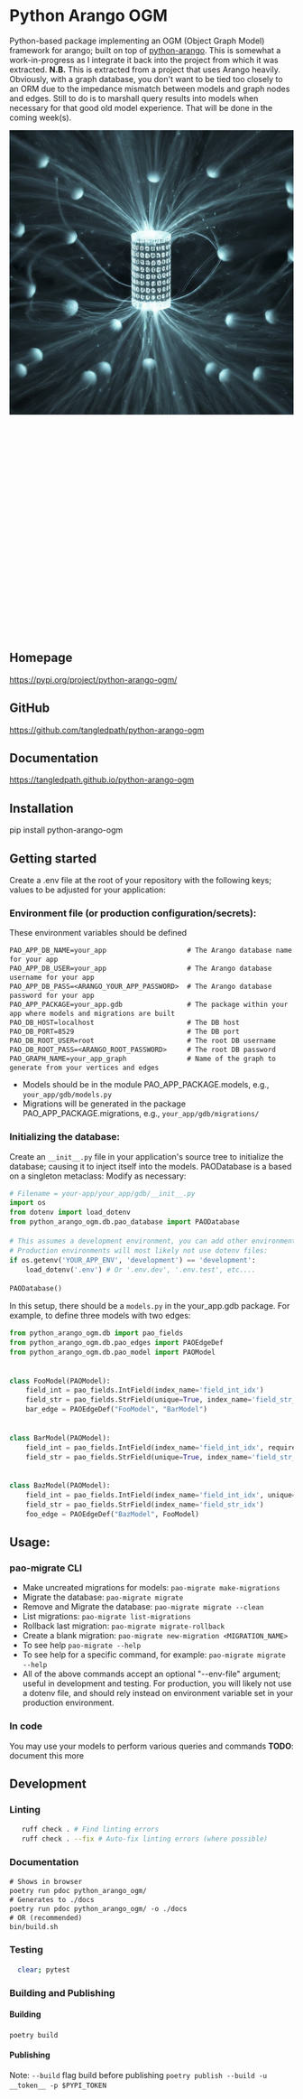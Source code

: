 # Python Arango OGM
Python-based package implementing an OGM (Object Graph Model) framework for arango; built on top of [python-arango]([url](https://github.com/arangodb/python-arango/)).  This is somewhat a work-in-progress as I integrate it back into the project from which it was extracted.
**N.B.** This is extracted from a project that uses Arango heavily.  Obviously, with a graph database, you don't want to be tied too closely to an ORM due to the impedance mismatch between models and graph nodes and edges.  Still to do is to marshall query results into models when necessary for that good old model experience.  That will be done in the coming week(s).

<p>
  <img src="https://raw.githubusercontent.com/tangledpath/python-arango-ogm/master/pao.png" align="left" width="512"/>
</p>
<p>&nbsp</p>
<p>&nbsp</p>
<p>&nbsp</p>
<p>&nbsp</p>
<p>&nbsp</p>
<p>&nbsp</p>
<p>&nbsp</p>
<p>&nbsp</p>
<p>&nbsp</p>
<p>&nbsp</p>
<p>&nbsp</p>
<p>&nbsp</p>
<p>&nbsp</p>

## Homepage
https://pypi.org/project/python-arango-ogm/

## GitHub
https://github.com/tangledpath/python-arango-ogm

## Documentation
https://tangledpath.github.io/python-arango-ogm

## Installation
pip install python-arango-ogm

## Getting started
Create a .env file at the root of your repository with the following keys; values to be adjusted for your application:

### Environment file (or production configuration/secrets):
These environment variables should be defined
```
PAO_APP_DB_NAME=your_app                    # The Arango database name for your app
PAO_APP_DB_USER=your_app                    # The Arango database username for your app
PAO_APP_DB_PASS=<ARANGO_YOUR_APP_PASSWORD>  # The Arango database password for your app
PAO_APP_PACKAGE=your_app.gdb                # The package within your app where models and migrations are built
PAO_DB_HOST=localhost                       # The DB host
PAO_DB_PORT=8529                            # The DB port
PAO_DB_ROOT_USER=root                       # The root DB username
PAO_DB_ROOT_PASS=<ARANGO_ROOT_PASSWORD>     # The root DB password
PAO_GRAPH_NAME=your_app_graph               # Name of the graph to generate from your vertices and edges
```

* Models should be in the module PAO_APP_PACKAGE.models, e.g., `your_app/gdb/models.py`
* Migrations will be generated in the package PAO_APP_PACKAGE.migrations, e.g., `your_app/gdb/migrations/`

### Initializing the database:
Create an `__init__.py` file in your application's source tree to initialize the database; causing it to inject itself into the models.  PAODatabase is a based on a singleton metaclass:
Modify as necessary:
```python
# Filename = your-app/your_app/gdb/__init__.py
import os
from dotenv import load_dotenv
from python_arango_ogm.db.pao_database import PAODatabase

# This assumes a development environment, you can add other environments; e.g., test.
# Production environments will most likely not use dotenv files:
if os.getenv('YOUR_APP_ENV', 'development') == 'development':
    load_dotenv('.env') # Or '.env.dev', '.env.test', etc....

PAODatabase()
```

In this setup, there should be a `models.py` in the your_app.gdb package.  For example, to define three models with two edges: 

```python
from python_arango_ogm.db import pao_fields
from python_arango_ogm.db.pao_edges import PAOEdgeDef
from python_arango_ogm.db.pao_model import PAOModel


class FooModel(PAOModel):
    field_int = pao_fields.IntField(index_name='field_int_idx')
    field_str = pao_fields.StrField(unique=True, index_name='field_str_idx')
    bar_edge = PAOEdgeDef("FooModel", "BarModel")


class BarModel(PAOModel):
    field_int = pao_fields.IntField(index_name='field_int_idx', required=True)
    field_str = pao_fields.StrField(unique=True, index_name='field_str_idx')


class BazModel(PAOModel):
    field_int = pao_fields.IntField(index_name='field_int_idx', unique=True, required=True)
    field_str = pao_fields.StrField(index_name='field_str_idx')
    foo_edge = PAOEdgeDef("BazModel", FooModel)
```

## Usage:
### pao-migrate CLI
* Make uncreated migrations for models: `pao-migrate make-migrations`
* Migrate the database: `pao-migrate migrate`
* Remove and Migrate the database: `pao-migrate migrate --clean`
* List migrations: `pao-migrate list-migrations`
* Rollback last migration: `pao-migrate migrate-rollback`
* Create a blank migration: `pao-migrate new-migration <MIGRATION_NAME>`
* To see help `pao-migrate --help`
* To see help for a specific command, for example: `pao-migrate migrate --help`
* All of the above commands accept an optional "--env-file" argument; useful in development and testing.  For production, you will likely not use a dotenv file, and should rely instead on environment variable set in your production environment.    

### In code
You may use your models to perform various queries and commands
**TODO**: document this more

## Development
### Linting
```bash
   ruff check . # Find linting errors
   ruff check . --fix # Auto-fix linting errors (where possible)
```

### Documentation
```
# Shows in browser
poetry run pdoc python_arango_ogm/
# Generates to ./docs
poetry run pdoc python_arango_ogm/ -o ./docs
# OR (recommended)
bin/build.sh 
```

### Testing
```bash
  clear; pytest
```

### Building and Publishing
#### Building
`poetry build`
#### Publishing
Note: `--build` flag build before publishing
`poetry publish --build -u __token__ -p $PYPI_TOKEN`
